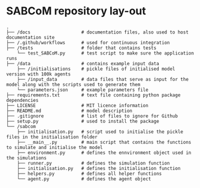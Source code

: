 # SABCoM repository lay-out	
	
    .
    ├── /docs			    	# documentation files, also used to host documentation site
    ├──	/.github/workflows		# used for continuous integration  
	├── /tests              	# folder that contains tests
        └── test_SABCoM.py		# test script to make sure the application runs
	├── /data					# contains example input data
	    ├── /initialisations    # pickle files of initialised model version with 100k agents
		├── /input_data			# data files that serve as input for the model along with the scripts used to generate them
		└── parameters.json		# example parameters file
    ├── requirements.txt    	# text file containing python package dependencies
    ├── LICENSE			    	# MIT licence information	
    ├── README.md				# model description
    ├── .gitignore				# list of files to ignore for Github 
	├── setup.py				# used to install the package
	└── /sabcom
        ├── initialisation.py	# script used to initialise the pickle files in the initialisation folder
        ├── __main__.py			# main script that contains the functions to simulate and initialise the model
		├── environment.py		# defines the ennvironment object used in the simulations
		├── runner.py			# defines the simulation function
		├── initialisation.py   # defines the initialisation function
		├── helpers.py          # defines all helper functions
        └── agent.py            # defines the agent object
	
